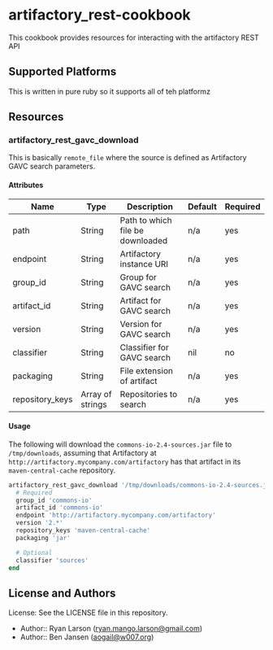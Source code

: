 # artifactory_rest-cookbook

This cookbook provides resources for interacting with the artifactory REST API

## Supported Platforms

This is written in pure ruby so it supports all of teh platformz

## Resources

### artifactory_rest_gavc_download

This is basically `remote_file` where the source is defined as Artifactory GAVC search parameters.

#### Attributes

| Name | Type | Description | Default | Required
| ---- | ---- | ----------- | ------- | --------
| path | String | Path to which file be downloaded | n/a | yes
| endpoint | String | Artifactory instance URI | n/a | yes
| group_id | String | Group for GAVC search | n/a | yes
| artifact_id | String | Artifact for GAVC search | n/a | yes
| version | String | Version for GAVC search | n/a | yes
| classifier | String | Classifier for GAVC search | nil | no
| packaging | String | File extension of artifact | n/a | yes
| repository_keys | Array of strings | Repositories to search | n/a | yes

#### Usage

The following will download the `commons-io-2.4-sources.jar` file to `/tmp/downloads`, assuming that Artifactory
at `http://artifactory.mycompany.com/artifactory` has that artifact in its `maven-central-cache` repository.

```ruby
artifactory_rest_gavc_download '/tmp/downloads/commons-io-2.4-sources.jar' do
  # Required
  group_id 'commons-io'
  artifact_id 'commons-io'
  endpoint 'http://artifactory.mycompany.com/artifactory'
  version '2.*'
  repository_keys 'maven-central-cache'
  packaging 'jar'

  # Optional
  classifier 'sources'
end
```

## License and Authors

License: See the LICENSE file in this repository.

  * Author:: Ryan Larson (<ryan.mango.larson@gmail.com>)
  * Author:: Ben Jansen (<aogail@w007.org>)
